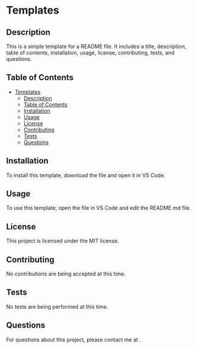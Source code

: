 # Templates

## Description

This is a simple template for a README file. It includes a title, description, table of contents, installation, usage, license, contributing, tests, and questions.

## Table of Contents

-   [Templates](#templates)
    -   [Description](#description)
    -   [Table of Contents](#table-of-contents)
    -   [Installation](#installation)
    -   [Usage](#usage)
    -   [License](#license)
    -   [Contributing](#contributing)
    -   [Tests](#tests)
    -   [Questions](#questions)

## Installation

To install this template, download the file and open it in VS Code.

## Usage

To use this template, open the file in VS Code and edit the README.md file.

## License

This project is licensed under the MIT license.

## Contributing

No contributions are being accepted at this time.

## Tests

No tests are being performed at this time.

## Questions

For questions about this project, please contact me at <EMAIL>.
